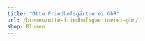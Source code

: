 ```yaml
---
title: "Otte Friedhofsgärtnerei GbR"
url: /bremen/otte-friedhofsgaertnerei-gbr/
shop: Blumen
---
```

